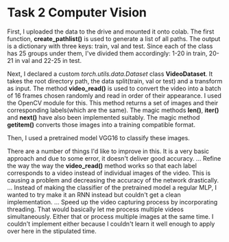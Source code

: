 # Task 2 Computer Vision

First, I uploaded the data to the drive and mounted it onto colab. The first function, __create_pathlist()__ is used to generate a list of all paths. The output is a dictionary with three keys: train, val and test. Since each of the class has 25 groups under them, I've divided them accordingly: 1-20 in train, 20-21 in val and 22-25 in test. 

Next, I declared a custom _torch.utils.data.Dataset_ class __VideoDataset__. It takes the root directory path, the data split(train, val or test) and a transform as input. 
The method __video_read()__ is used to convert the video into a batch of 16 frames chosen randomly and read in order of their appearance. I used the OpenCV module for this. This method returns a set of images and their corresponding labels(which are the same).
The magic methods **__len()__**, **__iter()__** and **__next()__** have also been implemented suitably.
The magic method **__getitem()__** converts those images into a training compatible format. 

Then, I used a pretrained model VGG16 to classify these images. 

There are a number of things I'd like to improve in this. It is a very basic approach and due to some error, it doesn't deliver good accuracy. 
... Refine the way the way the __video_read()__ method works so that each label corresponds to a video instead of individual images of the video. This is causing a problem and decreasing the accuracy of the network drastically.
... Instead of making the classifier of the pretrained model a regular MLP, I wanted to try make it an RNN instead but couldn't get a clean implementation. 
... Speed up the video capturing process by incorporating threading. That would basically let me process multiple videos simultaneously. Either that or process multiple images at the same time. I couldn't implement either because I couldn't learn it well enough to apply over here in the stipulated time.
